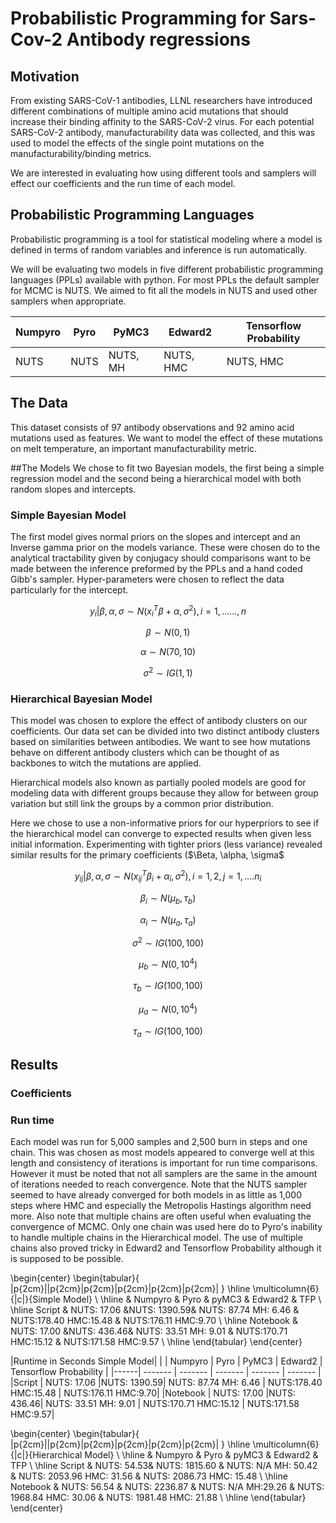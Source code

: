 # Probabilistic Programming for Sars-Cov-2 Antibody regressions 


## Motivation

From existing SARS-CoV-1 antibodies, LLNL researchers have introduced different combinations of multiple amino acid mutations that should increase their binding affinity to the SARS-CoV-2 virus. For each potential SARS-CoV-2 antibody, manufacturability data was collected, and this was used to model the effects of the single point mutations on the manufacturability/binding metrics.

We are interested in evaluating how using different tools and samplers will effect our coefficients and the run time of each model. 

## Probabilistic Programming Languages

Probabilistic programming is a tool for statistical modeling where a model is defined in terms of random variables and inference is run automatically. 

We will be evaluating two models in five different probabilistic programming languages (PPLs) available with python. For most PPLs the default sampler for MCMC is NUTS. We aimed to fit all the models in NUTS and used other samplers when appropriate. 


| Numpyro | Pyro | PyMC3 | Edward2 | Tensorflow Probability |
| ------- | ------- | ------- | ------- | ------- |
|NUTS | NUTS | NUTS, MH | NUTS, HMC | NUTS, HMC|

## The Data
This dataset consists of 97 antibody observations and 92 amino acid mutations used as features. We want to model the effect of these mutations on melt temperature, an important manufacturability metric.

##The Models
We chose to fit two Bayesian models, the first being a simple regression model and the second being a hierarchical model with both random slopes and intercepts.  


### Simple Bayesian Model
The first model gives normal priors on the slopes and intercept and an Inverse gamma prior on the models variance. These were chosen do to the analytical tractability given by conjugacy should comparisons want to be made between the inference preformed by the PPLs and a hand coded Gibb's sampler. Hyper-parameters were chosen to reflect the data particularly for the intercept. 

$$y_{i}|\beta,\alpha,\sigma \sim N({x_{i}}^{T} \beta + \alpha, \sigma^2), i = 1,......,n$$

$$\beta \sim N(0,1)$$

$$\alpha \sim N(70,10)$$

$$\sigma^2 \sim IG(1,1)$$

### Hierarchical Bayesian Model

This model was chosen to explore the effect of antibody clusters on our coefficients. Our data set can be divided into two distinct antibody clusters based on similarities between antibodies. We want to see how mutations behave on different antibody clusters which can be thought of as backbones to witch the mutations are applied.  

Hierarchical models also known as partially pooled models are good for modeling data with different groups because they allow for between group variation but still link the groups by a common prior distribution. 

Here we chose to use a non-informative priors for our hyperpriors to see if the hierarchical model can converge to expected results when given less initial information. Experimenting with tighter priors (less variance) revealed similar results for the primary coefficients ($\Beta, \alpha, \sigma$


$$y_{ij}|\beta,\alpha,\sigma \sim N({x_{ij}}^{T} \beta_{i} + \alpha_{i}, \sigma^2), i = 1,2, j = 1,....n_{i}$$

$$\beta_{i} \sim N(\mu_{b},\tau_{b})$$

$$\alpha_{i} \sim N(\mu_{a},\tau_{a})$$

$$\sigma^2 \sim IG(100,100)$$

$$\mu_{b} \sim N(0,10^4)$$

$$\tau_{b} \sim IG(100,100)$$

$$\mu_{a} \sim N(0,10^4)$$

$$\tau_{a} \sim IG(100,100)$$

## Results

### Coefficients

### Run time

Each model was run for 5,000 samples and 2,500 burn in steps and one chain. This was chosen as most models appeared to converge well at this length and consistency of iterations is important for run time comparisons. However it must be noted that not all samplers are the same in the amount of iterations needed to reach convergence. Note that the NUTS sampler seemed to have already converged for both models in as little as 1,000 steps where HMC and especially the Metropolis Hastings algorithm need more. Also note that multiple chains are often useful when evaluating the convergence of MCMC. Only one chain was used here do to Pyro's inability to handle multiple chains in the Hierarchical model. The use of multiple chains also proved tricky in Edward2 and Tensorflow Probability although it is supposed to be possible. 

\begin{center}
\begin{tabular}{ |p{2cm}||p{2cm}|p{2cm}|p{2cm}|p{2cm}|p{2cm}| }
 \hline
 \multicolumn{6}{|c|}{Simple Model} \\
 \hline
  & Numpyro & Pyro & pyMC3 & Edward2 & TFP \\
 \hline
 Script   & NUTS: 17.06 &NUTS: 1390.59& NUTS: 87.74 MH: 6.46 & NUTS:178.40 HMC:15.48  &  NUTS:176.11 HMC:9.70 \\
 \hline
 Notebook & NUTS: 17.00 &NUTS: 436.46& NUTS: 33.51 MH: 9.01 & NUTS:170.71 HMC:15.12  &  NUTS:171.58 HMC:9.57 \\
 \hline
\end{tabular}
\end{center}

|Runtime in Seconds Simple Model| 
| | Numpyro | Pyro | PyMC3 | Edward2 | Tensorflow Probability |
|------| ------- | ------- | ------- | ------- | ------- |
|Script   | NUTS: 17.06 |NUTS: 1390.59| NUTS: 87.74 MH: 6.46 | NUTS:178.40 HMC:15.48  |  NUTS:176.11 HMC:9.70|
|Notebook | NUTS: 17.00 |NUTS: 436.46| NUTS: 33.51 MH: 9.01 | NUTS:170.71 HMC:15.12  |  NUTS:171.58 HMC:9.57|

\begin{center}
    \begin{tabular}{ |p{2cm}||p{2cm}|p{2cm}|p{2cm}|p{2cm}|p{2cm}| }
    \hline
    \multicolumn{6}{|c|}{Hierarchical Model} \\
    \hline
    & Numpyro & Pyro & pyMC3 & Edward2 & TFP \\
    \hline
    Script   & NUTS: 54.53& NUTS: 1815.60 & NUTS: N/A MH: 50.42 & NUTS: 2053.96 HMC: 31.56  &  NUTS: 2086.73 HMC: 15.48 \\
    \hline
    Notebook & NUTS: 56.54 & NUTS: 2236.87 & NUTS: N/A MH:29.26 & NUTS: 1968.84 HMC: 30.06  &  NUTS: 1981.48 HMC: 21.88 \\
    \hline
    \end{tabular}
\end{center}
